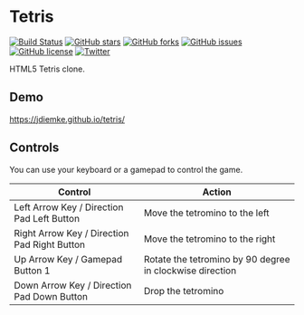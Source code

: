 # Tetris
[![Build Status](https://travis-ci.org/jdiemke/tetris.svg?branch=master)](https://travis-ci.org/jdiemke/tetris)
[![GitHub stars](https://img.shields.io/github/stars/jdiemke/tetris.svg)](https://github.com/jdiemke/tetris/stargazers)
[![GitHub forks](https://img.shields.io/github/forks/jdiemke/tetris.svg)](https://github.com/jdiemke/tetris/network)
[![GitHub issues](https://img.shields.io/github/issues/jdiemke/tetris.svg)](https://github.com/jdiemke/tetris/issues)
[![GitHub license](https://img.shields.io/github/license/jdiemke/tetris.svg)](https://github.com/jdiemke/tetris/blob/master/LICENSE)
[![Twitter](https://img.shields.io/twitter/url/https/github.com/jdiemke/tetris.svg?style=social)](https://twitter.com/intent/tweet?text=Wow:&url=https%3A%2F%2Fgithub.com%2Fjdiemke%2Ftetris)

HTML5 Tetris clone.

## Demo

https://jdiemke.github.io/tetris/

## Controls

You can use your keyboard or a gamepad to control the game.

| Control                                      | Action                                                   |
| -------------------------------------------- | -------------------------------------------------------- |
| Left Arrow Key / Direction Pad Left Button   | Move the tetromino to the left                           |
| Right Arrow Key / Direction Pad Right Button | Move the tetromino to the right                          |
| Up Arrow Key / Gamepad Button 1              | Rotate the tetromino by 90 degree in clockwise direction |
| Down Arrow Key / Direction Pad Down Button   | Drop the tetromino                                       |
